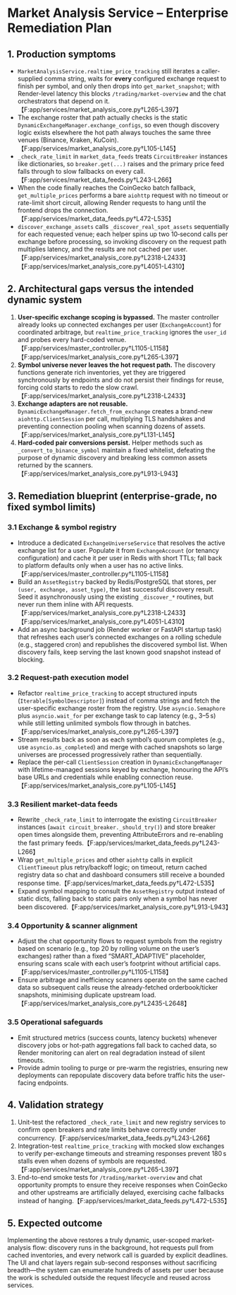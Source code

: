 # Market Analysis Service – Enterprise Remediation Plan

## 1. Production symptoms

- `MarketAnalysisService.realtime_price_tracking` still iterates a caller-supplied comma string, waits for **every** configured exchange request to finish per symbol, and only then drops into `get_market_snapshot`; with Render-level latency this blocks `/trading/market-overview` and the chat orchestrators that depend on it.【F:app/services/market_analysis_core.py†L265-L397】
- The exchange roster that path actually checks is the static `DynamicExchangeManager.exchange_configs`, so even though discovery logic exists elsewhere the hot path always touches the same three venues (Binance, Kraken, KuCoin).【F:app/services/market_analysis_core.py†L105-L145】
- `_check_rate_limit` in `market_data_feeds` treats `CircuitBreaker` instances like dictionaries, so `breaker.get(...)` raises and the primary price feed falls through to slow fallbacks on every call.【F:app/services/market_data_feeds.py†L243-L266】
- When the code finally reaches the CoinGecko batch fallback, `get_multiple_prices` performs a bare `aiohttp` request with no timeout or rate-limit short circuit, allowing Render requests to hang until the frontend drops the connection.【F:app/services/market_data_feeds.py†L472-L535】
- `discover_exchange_assets` calls `_discover_real_spot_assets` sequentially for each requested venue; each helper spins up two 10‑second calls per exchange before processing, so invoking discovery on the request path multiplies latency, and the results are not cached per user.【F:app/services/market_analysis_core.py†L2318-L2433】【F:app/services/market_analysis_core.py†L4051-L4310】

## 2. Architectural gaps versus the intended dynamic system

1. **User-specific exchange scoping is bypassed.** The master controller already looks up connected exchanges per user (`ExchangeAccount`) for coordinated arbitrage, but `realtime_price_tracking` ignores the `user_id` and probes every hard-coded venue.【F:app/services/master_controller.py†L1105-L1158】【F:app/services/market_analysis_core.py†L265-L397】
2. **Symbol universe never leaves the hot request path.** The discovery functions generate rich inventories, yet they are triggered synchronously by endpoints and do not persist their findings for reuse, forcing cold starts to redo the slow crawl.【F:app/services/market_analysis_core.py†L2318-L2433】
3. **Exchange adapters are not reusable.** `DynamicExchangeManager.fetch_from_exchange` creates a brand-new `aiohttp.ClientSession` per call, multiplying TLS handshakes and preventing connection pooling when scanning dozens of assets.【F:app/services/market_analysis_core.py†L131-L145】
4. **Hard-coded pair conversions persist.** Helper methods such as `_convert_to_binance_symbol` maintain a fixed whitelist, defeating the purpose of dynamic discovery and breaking less common assets returned by the scanners.【F:app/services/market_analysis_core.py†L913-L943】

## 3. Remediation blueprint (enterprise-grade, no fixed symbol limits)

### 3.1 Exchange & symbol registry

- Introduce a dedicated `ExchangeUniverseService` that resolves the active exchange list for a user. Populate it from `ExchangeAccount` (or tenancy configuration) and cache it per user in Redis with short TTLs; fall back to platform defaults only when a user has no active links.【F:app/services/master_controller.py†L1105-L1158】
- Build an `AssetRegistry` backed by Redis/PostgreSQL that stores, per `(user, exchange, asset_type)`, the last successful discovery result. Seed it asynchronously using the existing `_discover_*` routines, but never run them inline with API requests.【F:app/services/market_analysis_core.py†L2318-L2433】【F:app/services/market_analysis_core.py†L4051-L4310】
- Add an async background job (Render worker or FastAPI startup task) that refreshes each user’s connected exchanges on a rolling schedule (e.g., staggered cron) and republishes the discovered symbol list. When discovery fails, keep serving the last known good snapshot instead of blocking.

### 3.2 Request-path execution model

- Refactor `realtime_price_tracking` to accept structured inputs (`Iterable[SymbolDescriptor]`) instead of comma strings and fetch the user-specific exchange roster from the registry. Use `asyncio.Semaphore` plus `asyncio.wait_for` per exchange task to cap latency (e.g., 3–5 s) while still letting unlimited symbols flow through in batches.【F:app/services/market_analysis_core.py†L265-L397】
- Stream results back as soon as each symbol’s quorum completes (e.g., use `asyncio.as_completed`) and merge with cached snapshots so large universes are processed progressively rather than sequentially.
- Replace the per-call `ClientSession` creation in `DynamicExchangeManager` with lifetime-managed sessions keyed by exchange, honouring the API’s base URLs and credentials while enabling connection reuse.【F:app/services/market_analysis_core.py†L105-L145】

### 3.3 Resilient market-data feeds

- Rewrite `_check_rate_limit` to interrogate the existing `CircuitBreaker` instances (`await circuit_breaker._should_try()`) and store breaker open times alongside them, preventing AttributeErrors and re-enabling the fast primary feeds.【F:app/services/market_data_feeds.py†L243-L266】
- Wrap `get_multiple_prices` and other `aiohttp` calls in explicit `ClientTimeout` plus retry/backoff logic; on timeout, return cached registry data so chat and dashboard consumers still receive a bounded response time.【F:app/services/market_data_feeds.py†L472-L535】
- Expand symbol mapping to consult the `AssetRegistry` output instead of static dicts, falling back to static pairs only when a symbol has never been discovered.【F:app/services/market_analysis_core.py†L913-L943】

### 3.4 Opportunity & scanner alignment

- Adjust the chat opportunity flows to request symbols from the registry based on scenario (e.g., top 20 by rolling volume on the user’s exchanges) rather than a fixed “SMART_ADAPTIVE” placeholder, ensuring scans scale with each user’s footprint without artificial caps.【F:app/services/master_controller.py†L1105-L1158】
- Ensure arbitrage and inefficiency scanners operate on the same cached data so subsequent calls reuse the already-fetched orderbook/ticker snapshots, minimising duplicate upstream load.【F:app/services/market_analysis_core.py†L2435-L2648】

### 3.5 Operational safeguards

- Emit structured metrics (success counts, latency buckets) whenever discovery jobs or hot-path aggregations fall back to cached data, so Render monitoring can alert on real degradation instead of silent timeouts.
- Provide admin tooling to purge or pre-warm the registries, ensuring new deployments can repopulate discovery data before traffic hits the user-facing endpoints.

## 4. Validation strategy

1. Unit-test the refactored `_check_rate_limit` and new registry services to confirm open breakers and rate limits behave correctly under concurrency.【F:app/services/market_data_feeds.py†L243-L266】
2. Integration-test `realtime_price_tracking` with mocked slow exchanges to verify per-exchange timeouts and streaming responses prevent 180 s stalls even when dozens of symbols are requested.【F:app/services/market_analysis_core.py†L265-L397】
3. End-to-end smoke tests for `/trading/market-overview` and chat opportunity prompts to ensure they receive responses when CoinGecko and other upstreams are artificially delayed, exercising cache fallbacks instead of hanging.【F:app/services/market_data_feeds.py†L472-L535】

## 5. Expected outcome

Implementing the above restores a truly dynamic, user-scoped market-analysis flow: discovery runs in the background, hot requests pull from cached inventories, and every network call is guarded by explicit deadlines. The UI and chat layers regain sub-second responses without sacrificing breadth—the system can enumerate hundreds of assets per user because the work is scheduled outside the request lifecycle and reused across services.

